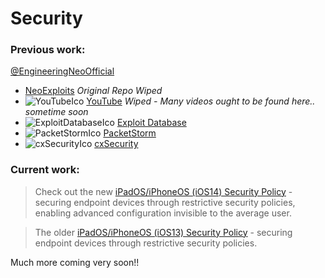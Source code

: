 # Security


<h3>Previous work:</h3>

[@EngineeringNeoOfficial](https://github.com/engineeringneoofficial)

* [NeoExploits](https://github.com/blackunixteam/NeoExploits) *Original Repo Wiped*
* ![YouTubeIco](https://www.youtube.com/s/desktop/35e75ccf/img/favicon.ico) [YouTube](https://www.youtube.com/socialengineeringneo) *Wiped - Many videos ought to be found here.. sometime soon*
* ![ExploitDatabaseIco](https://www.exploit-db.com/favicon.ico) [Exploit Database](https://www.exploit-db.com/?author=9957)
* ![PacketStormIco](https://packetstormsecurity.com/img/pss.ico) [PacketStorm](https://packetstormsecurity.com/files/author/14249)
* ![cxSecurityIco](https://cert.cx/cxstatic/favicon.ico) [cxSecurity](https://cxsecurity.com/author/Social+Engineering+Neo/1)


<h3>Current work:</h3>

> Check out the new [iPadOS/iPhoneOS (iOS14) Security Policy](https://raw.githubusercontent.com/danielcunn123/Security/master/STIG/Policies/Apple/IOS/14/README_U_DoD_iOS_iPadOS_14_Restrictions_Profile_July_2021.txt) -  securing endpoint devices through restrictive security policies, enabling advanced configuration invisible to the average user.

> The older [iPadOS/iPhoneOS (iOS13) Security Policy](https://raw.githubusercontent.com/danielcunn123/Security/master/STIG/Policies/Apple/IOS/13/README_U_DoD_iOS_iPadOS_13_Restrictions_Profile_November_2019.txt) - securing endpoint devices through restrictive security policies.


Much more coming very soon!!

